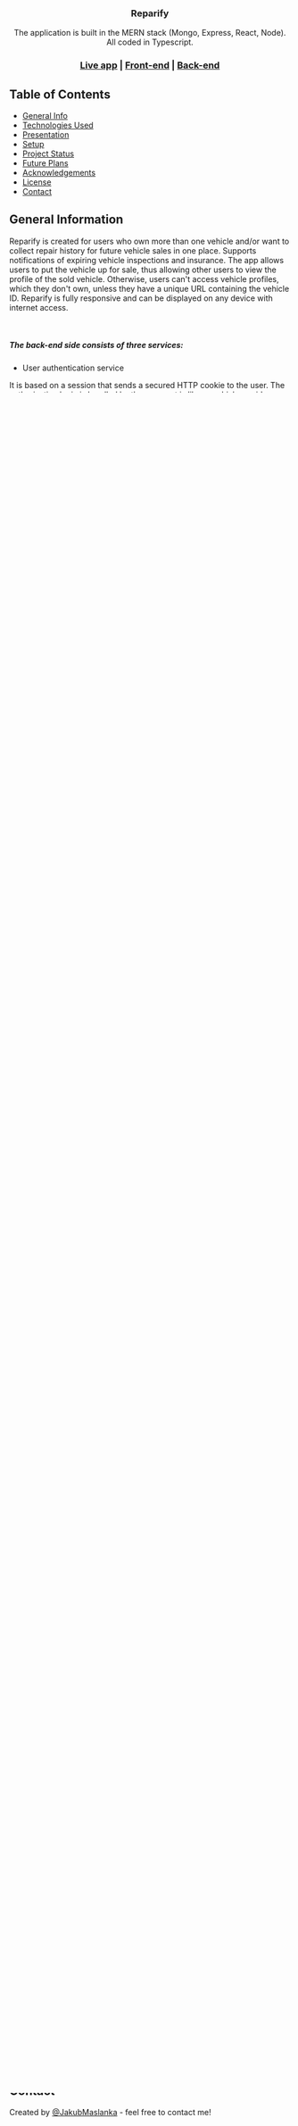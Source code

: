 <h3 align="center">Reparify</h3>

<div align="center">The application is built in the MERN stack (Mongo, Express, React, Node). <br/>All coded in Typescript.</div>

<h3 align="center">
  <a href="https://reparify.com/">Live app</a> |
  <a href="https://github.com/JakubMaslanka/Reparify/tree/master/client">Front-end</a> |
  <a href="https://github.com/JakubMaslanka/Reparify/tree/master/server">Back-end</a>
</h3>

## Table of Contents

- [General Info](https://github.com/JakubMaslanka/Reparify#general-information)
- [Technologies Used](https://github.com/JakubMaslanka/Reparify#technologies-used)
- [Presentation](https://github.com/JakubMaslanka/Reparify#presentation)
- [Setup](https://github.com/JakubMaslanka/Reparify#setup)
- [Project Status](https://github.com/JakubMaslanka/Reparify#project-status)
- [Future Plans](https://github.com/JakubMaslanka/Reparify#future-plans)
- [Acknowledgements](https://github.com/JakubMaslanka/Reparify#acknowledgements)
- [License](https://github.com/JakubMaslanka/Reparify#license)
- [Contact](https://github.com/JakubMaslanka/Reparify#contact)

## General Information

Reparify is created for users who own more than one vehicle and/or want to collect repair history for future vehicle sales in one place. Supports notifications of expiring vehicle inspections and insurance. The app allows users to put the vehicle up for sale, thus allowing other users to view the profile of the sold vehicle. Otherwise, users can't access vehicle profiles, which they don't own, unless they have a unique URL containing the vehicle ID. 
Reparify is fully responsive and can be displayed on any device with internet access.

<br/>

##### The back-end side consists of three services:

- User authentication service

It is based on a session that sends a secured HTTP cookie to the user. The authorization logic is handled by the passport.js library, which provides several strategies. The local one uses GQL mutations and operations to add and get users in/from the database. The Google strategy allows login into an app using the Google services account and a Facebook one that uses a Facebook platform account.

- Picture hosting service

It was created using the graphql-upload. The library helps to upload files by the user in any format into our back-end server and then handle them in GQL mutation resolvers. In the case of my app, the service hosts pictures of vehicles, which the user can add to his vehicle profile. The service processes the uploaded file and saves them in the local memory of the application server machine.  Pictures are available under the endpoint /vehicle_pictures.

- GraphQL service

The wrapper for this complex service is the "apollo-server-express" library. The API of the whole application. It directly communicates with the MongoDB database using mutation and query resolvers. Through them, the application gets and modifies documents in the database. The service is available under the "/graphql" endpoint.

<br/>

##### The font-end side 
is much less complicated because it simply displays the data provided by the GraphQL API. It is built using the relay approach. The main library allowing to make queries to the API is apollo/client. The entire client app is based on this library. 
Routing is handled by React Router in the recently released version 6. Complex forms are managed by the well-known Formik library.
Client authentication is provided by the Context API, which includes methods to check if the user token stored in the HTTP cookie is valid and to invalidate the token.

<br/>

The project was coded with the idea of trying new technologies, in this case, Graph Query Language, Apollo tools, and TypeScript. (... and my brother, who owns a small logistics company, a fleet of vehicles, and a mess in documents) I have enjoyed writing code in this technology stack, hence I want to develop it, thus improving Reparify.

<br/>

> **Credentials for testing account**<br/>
> email: github@example.com<br/>
> password: secret<br/>

<br/>

## Technologies Used
<br/>
<img align="center" src="https://raw.githubusercontent.com/JakubMaslanka/Reparify/master/client/public/tech-logo.png" alt="Technologies_Logos" />
<br/>

##### Front-end

- React *@17.0.2*
- Apollo client *@3.5.5*
- React Router Dom *@6.0.0*
- Formik *@2.2.9*

##### Styles

- Tailwind CSS *@2.2.19*

##### Back-end 

- Express *@4.17.1*
- Graphql *@15.7.2*
- Apollo Server *@3.5.0*
- Mongoose *@6.0.14*
- Passport *@0.5.0*
- Facebook Oauth *@3.0.0*
- Google Oauth *@2.0.0*

##### Containerization

- Docker
- Docker Compose

##### Reverse Proxy

- Nginx


## Presentation

<small>Presentation gifs are large in size and may take a while to load/be smooth.</small>

##### Login process, show dashboard page, marking the vehicle for sale

[![Gif presentation, may take a long time to load](https://github.com/JakubMaslanka/Reparify/blob/master/client/public/demo1.gif?raw=true)](https://github.com/JakubMaslanka/Reparify/blob/master/client/public/demo1.gif?raw=true)

---

##### Process of creating and editing a vehicle profile

[![Gif presentation, may take a long time to load](https://github.com/JakubMaslanka/Reparify/blob/master/client/public/demo2.gif?raw=true)](https://github.com/JakubMaslanka/Reparify/blob/master/client/public/demo2.gif?raw=true)

---

##### Process of creating and editing a repair entry, show sample workshop pages, application view from a user without vehicles

[![Gif presentation, may take a long time to load](https://github.com/JakubMaslanka/Reparify/blob/master/client/public/demo3.gif?raw=true)](https://github.com/JakubMaslanka/Reparify/blob/master/client/public/demo3.gif?raw=true)


## Setup

- Create a free cloud MongoDB database with MongoDB Atlas services
- `git clone https://github.com/JakubMaslanka/Reparify.git`
- **Create .env file inside server folder with additional params:**
> NODE_ENV=development<br/>
> CLIENT_URI=http://localhost:3000<br/>
> DOMAIN_NAME=http://localhost:4000<br/>
> MONGO_STARTPOINT=mongodb+srv://<br/>
> MONGO_USERNAME=`username_with_rights_to_db`<br/>
> MONGO_PASSWORD=`password`<br/>
> MONGO_ENDPOINT=`remaining_part_of_url_to_db`<br/>

- Make sure, you are in project folder and run `yarn run install-dependencies` in terminal
- `yarn run start:server`
- `yarn run start:client` in another terminal tab
- App should now be running on http://localhost:3000/

<small>The App uses OAuth authentication from providers such as Google and Facebook. If any errors occur in the login or user registration process, remove the code related to these two authentication strategies from the `server/src/data/auth.ts` file.</small>


## Project Status

The project is in the **in-progress** state. The current repository shows the alpha version, which provides the main functionality of creating vehicle profiles and adding repair entries to them. However, I have plans to constantly develop new features and improvements.


## Future Plans

Future Plans:

- Add the possibility of creating workshop profiles. An alternative to websites for workshops, they will contain all the necessary information about the company.
- Add a system that verifies user added repairs by requesting some form of repair proof for the app admins/algorithms.
- Possibility to comment and rate workshops by app users. 
- Search vehicles by text for vehicles' VIN number or repair description.
- Add the whole module, allowing to chat between users and workshops.  
- Add e-mail notifications about an upcoming technical check-up and expiring insurance.
- Add confirmation e-mail address process and the possibility of password reminder.
- Add a reCAPTCHA, to vehicles' Vin numbers or some requests to the vehicle owner to provide Vin address.


## Acknowledgements

- Thanks to [@ipenywis](https://github.com/ipenywis) for creating great tutorials that helped me figure out how docker works in practice.
- Many thanks to [@mehowte](https://github.com/mehowte) for creating a [course](https://graphqlmastery.pl/) that got me hooked on GraphQL and showed the power of this technology.


## License

[MIT](https://opensource.org/licenses/MIT)


## Contact

Created by [@JakubMaslanka](https://github.com/JakubMaslanka) - feel free to contact me!
